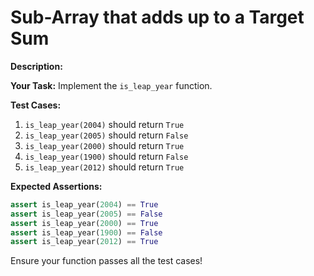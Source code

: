 # Sub-Array that adds up to a Target Sum

**Description:**


**Your Task:**
Implement the `is_leap_year` function.

**Test Cases:**

1. `is_leap_year(2004)` should return `True`
2. `is_leap_year(2005)` should return `False`
3. `is_leap_year(2000)` should return `True`
4. `is_leap_year(1900)` should return `False`
5. `is_leap_year(2012)` should return `True`

**Expected Assertions:**

```python
assert is_leap_year(2004) == True
assert is_leap_year(2005) == False
assert is_leap_year(2000) == True
assert is_leap_year(1900) == False
assert is_leap_year(2012) == True
```

Ensure your function passes all the test cases!

